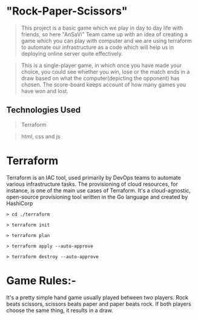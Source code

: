 # "Rock-Paper-Scissors"

> This project is a basic game which we play in day to day life with friends, so here "AnSaVi" Team came up with an idea of creating a game which you can play with computer and we are using terraform to automate our infrastructure as a code which will help us in deploying online server quite effectively.

> This is a single-player game, in which once you have made your choice, you could see whether you win, lose or the match ends in a draw
based on what the computer(depicting the opponent) has chosen. The score-board keeps account of how many games you have won and lost.

## Technologies Used
> Terraform

> html, css and js

# Terraform
Terraform is an IAC tool, used primarily by DevOps teams to automate various infrastructure tasks. The provisioning of cloud resources, for instance, is one of the main use cases of Terraform. It's a cloud-agnostic, open-source provisioning tool written in the Go language and created by HashiCorp
```hcl
> cd ./terraform

> terraform init

> terraform plan

> terraform apply --auto-approve

> terraform destroy --auto-approve
```


# Game Rules:-
It's a pretty simple hand game usually played between two players. 
Rock beats scissors, scissors beats paper and paper beats rock.
If both players choose the same thing, it results in a draw. 

